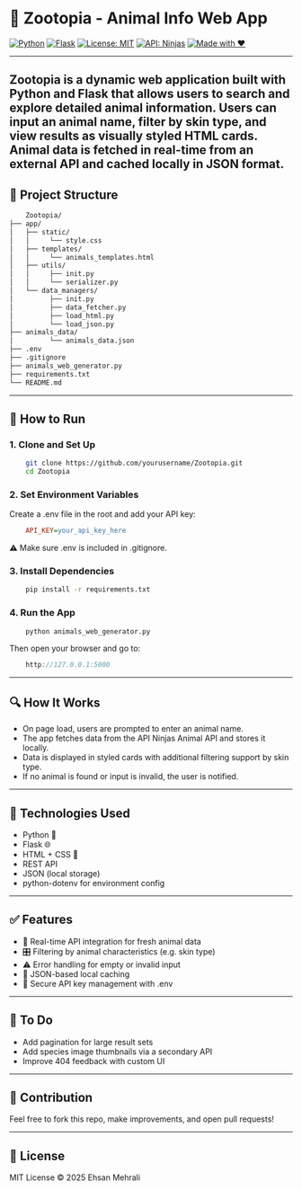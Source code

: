 # 🦊 Zootopia - Animal Info Web App

[![Python](https://img.shields.io/badge/Python-3.10+-blue?logo=python)](https://www.python.org/)
[![Flask](https://img.shields.io/badge/Flask-%20Web%20Framework-black?logo=flask)](https://flask.palletsprojects.com/)
[![License: MIT](https://img.shields.io/badge/License-MIT-yellow.svg)](https://opensource.org/licenses/MIT)
[![API: Ninjas](https://img.shields.io/badge/API-Ninjas-orange)](https://api-ninjas.com/api/animals)
[![Made with ❤️](https://img.shields.io/badge/Made%20with-%E2%9D%A4-red)](#)

---
Zootopia is a dynamic web application built with **Python** and **Flask** that allows users to search and explore detailed animal information. Users can input an animal name, filter by skin type, and view results as visually styled HTML cards.  
Animal data is fetched in real-time from an external API and cached locally in JSON format.
---

## 📁 Project Structure

```bash
    Zootopia/
├── app/
│   ├── static/
│   │     └── style.css
│   ├── templates/
│   │     └── animals_templates.html
│   ├── utils/
│   │     ├── init.py
│   │     └── serializer.py
│   └── data_managers/
│         ├── init.py
│         ├── data_fetcher.py
│         ├── load_html.py
│         └── load_json.py
├── animals_data/
│         └── animals_data.json
├── .env
├── .gitignore
├── animals_web_generator.py
├── requirements.txt
└── README.md
```
---

## 🚀 How to Run

### 1. Clone and Set Up

```bash
    git clone https://github.com/yourusername/Zootopia.git
    cd Zootopia
```

### 2. Set Environment Variables
Create a .env file in the root and add your API key:
```ini
    API_KEY=your_api_key_here
```
⚠️ Make sure .env is included in .gitignore.

### 3. Install Dependencies

```bash
    pip install -r requirements.txt
```
### 4. Run the App

```bash
    python animals_web_generator.py
```
Then open your browser and go to:
```cpp
    http://127.0.0.1:5000
```

---

## 🔍 How It Works
- On page load, users are prompted to enter an animal name.
- The app fetches data from the API Ninjas Animal API and stores it locally.
- Data is displayed in styled cards with additional filtering support by skin type.
- If no animal is found or input is invalid, the user is notified.

---

## 🧰 Technologies Used

- Python 🐍
- Flask 🌐
- HTML + CSS 🎨
- REST API
- JSON (local storage)
- python-dotenv for environment config

---

## ✅ Features
- 🔎 Real-time API integration for fresh animal data
- 🎛️ Filtering by animal characteristics (e.g. skin type)
- ⚠️ Error handling for empty or invalid input
- 💾 JSON-based local caching
- 🔐 Secure API key management with .env

---

## 📌 To Do
- Add pagination for large result sets
- Add species image thumbnails via a secondary API
- Improve 404 feedback with custom UI

---

## 🙌 Contribution
Feel free to fork this repo, make improvements, and open pull requests!

---

## 📄 License
MIT License © 2025 Ehsan Mehrali


